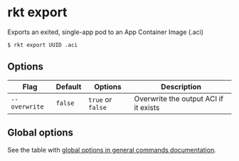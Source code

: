 # rkt export

Exports an exited, single-app pod to an App Container Image (.aci)

```
$ rkt export UUID .aci
```

## Options

| Flag | Default | Options | Description |
| --- | --- | --- | --- |
| `--overwrite` |  `false` | `true` or `false` | Overwrite the output ACI if it exists  |

## Global options

See the table with [global options in general commands documentation][global-options].


[global-options]: ../commands.md#global-options
